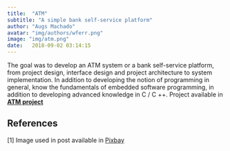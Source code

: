 ```yaml
---
title:  "ATM"
subtitle: "A simple bank self-service platform"
author: "Augs Machado"
avatar: "img/authors/wferr.png"
image: "img/atm.png"
date:   2018-09-02 03:14:15
---
```


The goal was to develop an ATM system or a bank self-service platform, from project design, interface design and project architecture to system implementation. In addition to developing the notion of programming in general, know the fundamentals of embedded software programming, in addition to developing advanced knowledge in C / C ++. Project available in **[ATM project](https://github.com/augsmachado/atm)**


## References
[1] Image used in post available in [Pixbay](https://pixabay.com/pt/photos/pagamento-terminal-cart%C3%A3o-neg%C3%B3cios-2846140/)
